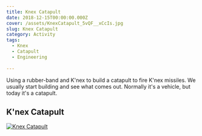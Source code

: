 ```yaml
---
title: Knex Catapult
date: 2018-12-15T00:00:00.000Z
cover: /assets/KnexCatapult_5vQF__xCcIs.jpg
slug: Knex Catapult
category: Activity
tags:
  - Knex
  - Catapult
  - Engineering
  
---
```


Using a rubber-band and K'nex to build a catapult to fire K'nex missiles.
We usually start building and see what comes out. Normally it's a vehicle, but today it's a catapult. 





## K'nex Catapult
[![Knex Catapult ](/assets/KnexCatapult_5vQF__xCcIs.jpg)](https://www.youtube.com/watch?v=1-gsGZ5m5ho)
